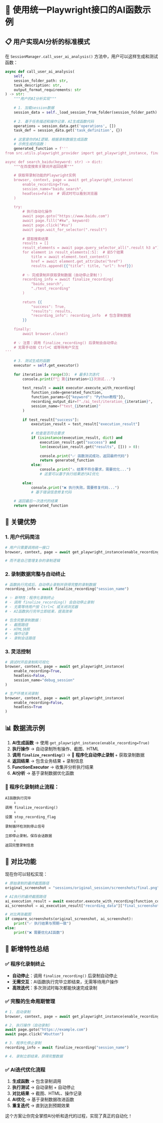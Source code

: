 # 🎯 使用统一Playwright接口的AI函数示例

## 📋 用户实现AI分析的标准模式

在 `SessionManager.call_user_ai_analysis()` 方法中，用户可以这样生成和测试函数：

```python
async def call_user_ai_analysis(
    self,
    session_folder_path: str,
    task_description: str,
    output_format_requirements: str
) -> str:
    """用户的AI分析实现"""
    
    # 1. 加载session数据
    session_data = self._load_session_from_folder(session_folder_path)
    
    # 2. 基于任务描述和操作记录，AI生成函数代码
    operations = session_data.get('operations', [])
    task_def = session_data.get('task_definition', {})
    
    # 这里是你的AI逻辑，根据录制数据生成函数
    # 示例生成的函数：
    generated_function = f'''
from src.utils.playwright_provider import get_playwright_instance, finalize_recording

async def search_baidu(keyword: str) -> dict:
    """在百度搜索关键词并返回结果"""
    
    # 获取带录制功能的Playwright实例
    browser, context, page = await get_playwright_instance(
        enable_recording=True,
        session_name="baidu_search",
        headless=False  # 调试时可以看到浏览器
    )
    
    try:
        # 执行自动化操作
        await page.goto("https://www.baidu.com")
        await page.fill("#kw", keyword)
        await page.click("#su")
        await page.wait_for_selector(".result")
        
        # 提取搜索结果
        results = []
        result_elements = await page.query_selector_all(".result h3 a")
        for element in result_elements[:5]:  # 前5个结果
            title = await element.text_content()
            href = await element.get_attribute("href")
            results.append({{"title": title, "url": href}})
        
        # ✨ 完成录制并获取录制数据（自动停止录制！）
        recording_info = await finalize_recording(
            "baidu_search",
            "./test_recording"
        )
        
        return {{
            "success": True,
            "results": results,
            "recording_info": recording_info  # 包含录制数据
        }}
        
    finally:
        await browser.close()
        
    # 💡 注意：调用 finalize_recording() 后录制会自动停止
    # 无需手动按 Ctrl+C 或等待用户交互
'''
    
    # 3. 测试生成的函数
    executor = self.get_executor()
    
    for iteration in range(3):  # 最多3次迭代
        console.print(f"🔄 第{iteration+1}次测试...")
        
        test_result = await executor.execute_with_recording(
            function_code=generated_function,
            function_params={{"keyword": "Python教程"}},
            recording_output_dir=f"./ai_test/iteration_{iteration}",
            session_name=f"test_{iteration}"
        )
        
        if test_result["success"]:
            execution_result = test_result["execution_result"]
            
            # 检查是否符合要求
            if (isinstance(execution_result, dict) and 
                execution_result.get("success") and 
                len(execution_result.get("results", [])) > 0):
                
                console.print("✅ 函数测试成功，返回最终代码")
                return generated_function
            else:
                console.print("⚠️ 结果不符合要求，需要优化...")
                # 这里可以基于执行结果进行AI优化
        
        else:
            console.print("❌ 执行失败，需要修复代码...")
            # 基于错误信息修复代码
    
    # 返回最后一次迭代的结果
    return generated_function
```

## 🔧 关键优势

### 1. 用户代码简洁
```python
# 用户只需要调用统一接口
browser, context, page = await get_playwright_instance(enable_recording=True)

# 而不是自己管理复杂的录制逻辑
```

### 2. 录制数据完整与自动终止
```python
# 函数执行完成后，自动停止录制并获得完整的录制数据
recording_info = await finalize_recording("session_name")

# ✨ 新特性：程序化录制终止
# - 调用 finalize_recording() 会自动停止录制
# - 无需等待用户按 Ctrl+C 或关闭浏览器
# - AI函数执行完毕立即结束，提高效率

# 包含完整录制数据：
# - 截图路径
# - HTML快照
# - 操作记录
# - 录制会话路径
```

### 3. 灵活控制
```python
# 调试时开启录制和可视化
browser, context, page = await get_playwright_instance(
    enable_recording=True,
    headless=False,
    session_name="debug_session"
)

# 生产环境关闭录制
browser, context, page = await get_playwright_instance(
    enable_recording=False,
    headless=True
)
```

## 📊 数据流示例

1. **AI生成函数** → 使用 `get_playwright_instance(enable_recording=True)`
2. **执行操作** → 自动录制所有操作、截图、HTML
3. **调用 `finalize_recording()`** → 🚀 **程序化自动停止录制** + 获取录制数据
4. **返回结果** → 包含业务结果 + 录制信息
5. **FunctionExecutor** → 收集并分析执行结果
6. **AI分析** → 基于录制数据优化函数

### 🚀 程序化录制终止流程：
```
AI函数执行完毕 
    ↓
调用 finalize_recording()
    ↓  
设置 stop_recording_flag
    ↓
录制循环检测到停止信号
    ↓
立即停止录制，保存会话数据
    ↓
返回完整录制信息
```

## 🎯 对比功能

现在你可以轻松实现：

```python
# 原始录制的最终截图路径
original_screenshot = "sessions/original_session/screenshots/final.png"

# AI执行的最终截图路径  
ai_execution_result = await executor.execute_with_recording(function_code, params)
ai_screenshot = ai_execution_result["recording_data"]["final_screenshot"]

# 对比两张截图
if compare_screenshots(original_screenshot, ai_screenshot):
    print("✅ 执行结果与预期一致")
else:
    print("❌ 需要优化AI函数")
```

## 🎉 新增特性总结

### ✅ 程序化录制终止
- **自动停止**：调用 `finalize_recording()` 后录制自动停止
- **无需交互**：AI函数执行完毕立即结束，无需等待用户操作
- **高效迭代**：多次测试时每次都能快速完成录制

### ✅ 完整的生命周期管理
```python
# 1. 启动录制
browser, context, page = await get_playwright_instance(enable_recording=True)

# 2. 执行操作（自动录制）
await page.goto("https://example.com")
await page.click("#button")

# 3. 程序化停止录制
recording_info = await finalize_recording("session_name")

# 4. 录制立即结束，获得完整数据
```

### ✅ AI迭代优化流程
1. **生成函数** → 包含录制调用
2. **执行测试** → 自动录制 + 自动停止
3. **对比结果** → 截图、HTML、操作记录
4. **AI优化** → 基于录制数据改进函数
5. **重复迭代** → 直到达到预期效果

这个方案让你完全掌控AI分析和迭代的过程，实现了真正的自动化！